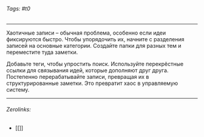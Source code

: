 ###### Tags:  #t0
___
Хаотичные записи – обычная проблема, особенно если идеи фиксируются быстро. Чтобы упорядочить их, начните с разделения записей на основные категории. Создайте папки для разных тем и переместите туда заметки.

Добавьте теги, чтобы упростить поиск. Используйте перекрёстные ссылки для связывания идей, которые дополняют друг друга. Постепенно перерабатывайте записи, превращая их в структурированные заметки. Это превратит хаос в управляемую систему.
___
###### Zerolinks: 
- [[]]